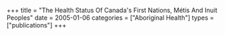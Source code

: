 +++
title = "The Health Status Of Canada's First Nations, Métis And Inuit Peoples"
date = 2005-01-06
categories = ["Aboriginal Health"]
types = ["publications"]
+++
